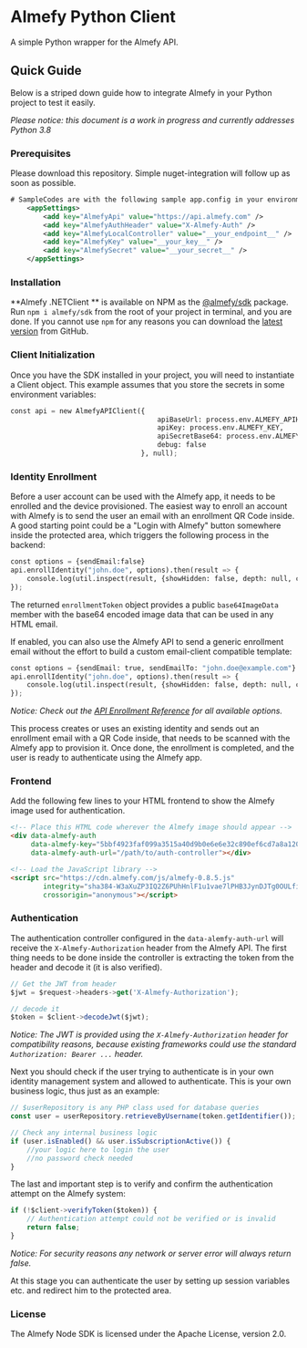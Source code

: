 # Almefy Python Client

A simple Python wrapper for the Almefy API.

## Quick Guide

Below is a striped down guide how to integrate Almefy in your Python project to test it easily.

_Please notice: this document is a work in progress and currently addresses Python 3.8_

### Prerequisites

Please download this repository. Simple nuget-integration will follow up as soon as possible.

```xml
# SampleCodes are with the following sample app.config in your environment
	<appSettings>
		<add key="AlmefyApi" value="https://api.almefy.com" />
		<add key="AlmefyAuthHeader" value="X-Almefy-Auth" />
		<add key="AlmefyLocalController" value="__your_endpoint__" />
		<add key="AlmefyKey" value="__your_key__" />
		<add key="AlmefySecret" value="__your_secret__" />
	</appSettings>
```

### Installation

**Almefy .NETClient ** is available on NPM as the [@almefy/sdk](https://www.npmjs.com/package/@almefy/sdk)
package. Run `npm i almefy/sdk` from the root of your project in terminal, and you are done. If you
cannot use `npm` for any reasons you can download the [latest version](https://github.com/almefy/almefy-node-skd/releases)
from GitHub.

### Client Initialization

Once you have the SDK installed in your project, you will need to instantiate a Client object. This example assumes
that you store the secrets in some environment variables:

```python
const api = new AlmefyAPIClient({
                                    apiBaseUrl: process.env.ALMEFY_APIHOST,
                                    apiKey: process.env.ALMEFY_KEY,
                                    apiSecretBase64: process.env.ALMEFY_SECRETBASE64,
                                    debug: false 
                                }, null);
```

### Identity Enrollment

Before a user account can be used with the Almefy app, it needs to be enrolled and the device provisioned. The easiest
way to enroll an account with Almefy is to send the user an email with an enrollment QR Code inside. A good starting point
could be a "Login with Almefy" button somewhere inside the protected area, which triggers the following process in the
backend:

```python
const options = {sendEmail:false}
api.enrollIdentity("john.doe", options).then(result => {
    console.log(util.inspect(result, {showHidden: false, depth: null, colors: true}))
});
```

The returned `enrollmentToken` object provides a public `base64ImageData` member with the base64 encoded image data
that can be used in any HTML email.

If enabled, you can also use the Almefy API to send a generic enrollment email without the effort to build a custom
email-client compatible template:

```python
const options = {sendEmail: true, sendEmailTo: "john.doe@example.com"}
api.enrollIdentity("john.doe", options).then(result => {
    console.log(util.inspect(result, {showHidden: false, depth: null, colors: true}))
});
```
_Notice: Check out the [API Enrollment Reference](https://docs.almefy.com/api/reference.html#enroll-identity) for all available options._

This process creates or uses an existing identity and sends out an enrollment email with a QR Code inside, that needs to
be scanned with the Almefy app to provision it. Once done, the enrollment is completed, and the user is ready to
authenticate using the Almefy app.

### Frontend

Add the following few lines to your HTML frontend to show the Almefy image used for authentication.

```html
<!-- Place this HTML code wherever the Almefy image should appear -->
<div data-almefy-auth
     data-almefy-key="5bbf4923faf099a3515a40d9b0e6e6e32c890ef6cd7a8a120657c2f49d2341fe"
     data-almefy-auth-url="/path/to/auth-controller"></div>

<!-- Load the JavaScript library -->
<script src="https://cdn.almefy.com/js/almefy-0.8.5.js"
        integrity="sha384-W3aXuZP3IQ2Z6PUhHnlF1u1vae7lPHB3JynDJTg0OULfiaLhHmHM3vwOrDhIe6LU"
        crossorigin="anonymous"></script>
```

### Authentication

The authentication controller configured in the `data-alemfy-auth-url` will receive the `X-Almefy-Authorization` header
from the Almefy API. The first thing needs to be done inside the controller is extracting the token from the header and
decode it (it is also verified).

```js
// Get the JWT from header
$jwt = $request->headers->get('X-Almefy-Authorization');

// decode it
$token = $client->decodeJwt($jwt);
```
_Notice: The JWT is provided using the `X-Almefy-Authorization` header for compatibility reasons,
because existing frameworks could use the standard `Authorization: Bearer ...` header._

Next you should check if the user trying to authenticate is in your own identity management system and allowed to
authenticate. This is your own business logic, thus just as an example:

```js
// $userRepository is any PHP class used for database queries 
const user = userRepository.retrieveByUsername(token.getIdentifier());

// Check any internal business logic
if (user.isEnabled() && user.isSubscriptionActive()) {
    //your logic here to login the user
    //no password check needed
}
```

The last and important step is to verify and confirm the authentication attempt on the Almefy system:

```js
if (!$client->verifyToken($token)) {
    // Authentication attempt could not be verified or is invalid
    return false;
}
```

_Notice: For security reasons any network or server error will always return false._

At this stage you can authenticate the user by setting up session variables etc. and redirect him to the protected area.

### License
The Almefy Node SDK is licensed under the Apache License, version 2.0.